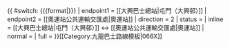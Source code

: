 {{ #switch: {{{format|}}}
  | endpoint1 = [[大興巴士總站|屯門（大興邨）]]
  | endpoint2 = [[奧運站公共運輸交匯處|奧運站]]
  | direction = 2
  | status =
  | inline = [[大興巴士總站|屯門（大興邨）]] ↔ [[奧運站公共運輸交匯處|奧運站]]
  | normal =
  | full =
}}<noinclude>[[Category:九龍巴士路線模板|066X]]</noinclude>